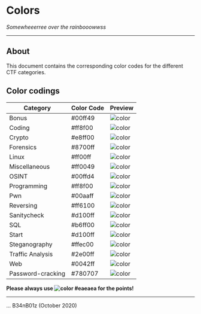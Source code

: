 # Colors
_Somewheeerree over the rainbooowwss_

---

## About

This document contains the corresponding color codes for the different CTF categories.

## Color codings

| Category | Color Code | Preview                                                       |
|----------|------------|---------------------------------------------------------------|
| Bonus    | #00ff49    | ![color](https://via.placeholder.com/15/00ff49/000000?text=+) |
| Coding | #ff8f00 | ![color](https://via.placeholder.com/15/ff8f00/000000?text=+) |
| Crypto | #e8ff00 | ![color](https://via.placeholder.com/15/e8ff00/000000?text=+) |
| Forensics | #8700ff | ![color](https://via.placeholder.com/15/8700ff/000000?text=+) |
| Linux | #ff00ff | ![color](https://via.placeholder.com/15/ff00ff/000000?text=+) |
| Miscellaneous | #ff0049 | ![color](https://via.placeholder.com/15/ff0049/000000?text=+) |
| OSINT | #00ffd4 | ![color](https://via.placeholder.com/15/00ffd4/000000?text=+) |
| Programming | #ff8f00 | ![color](https://via.placeholder.com/15/ff8f00/000000?text=+) |
| Pwn | #00aaff | ![color](https://via.placeholder.com/15/00aaff/000000?text=+) |
| Reversing | #ff6100 | ![color](https://via.placeholder.com/15/ff6100/000000?text=+) |
| Sanitycheck | #d100ff | ![color](https://via.placeholder.com/15/d100ff/000000?text=+) |
| SQL | #b6ff00 | ![color](https://via.placeholder.com/15/b6ff00/000000?text=+) |
| Start | #d100ff | ![color](https://via.placeholder.com/15/d100ff/000000?text=+) |
| Steganography | #ffec00 | ![color](https://via.placeholder.com/15/ffec00/000000?text=+) |
| Traffic Analysis | #2e00ff | ![color](https://via.placeholder.com/15/2e00ff/000000?text=+) |
| Web | #0042ff | ![color](https://via.placeholder.com/15/0042ff/000000?text=+) |
| Password-cracking | #780707 | ![color](https://via.placeholder.com/15/780707/000000?text=+) |

**Please always use ![color](https://via.placeholder.com/15/eaeaea/000000?text=+) #eaeaea for the points!**

---

... B34nB01z (October 2020)